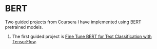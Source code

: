 # BERT
Two guided projects from Coursera I have implemented using BERT pretrained models.

1. The first guided project is [Fine Tune BERT for Text Classification with TensorFlow](https://www.coursera.org/projects/fine-tune-bert-tensorflow).
